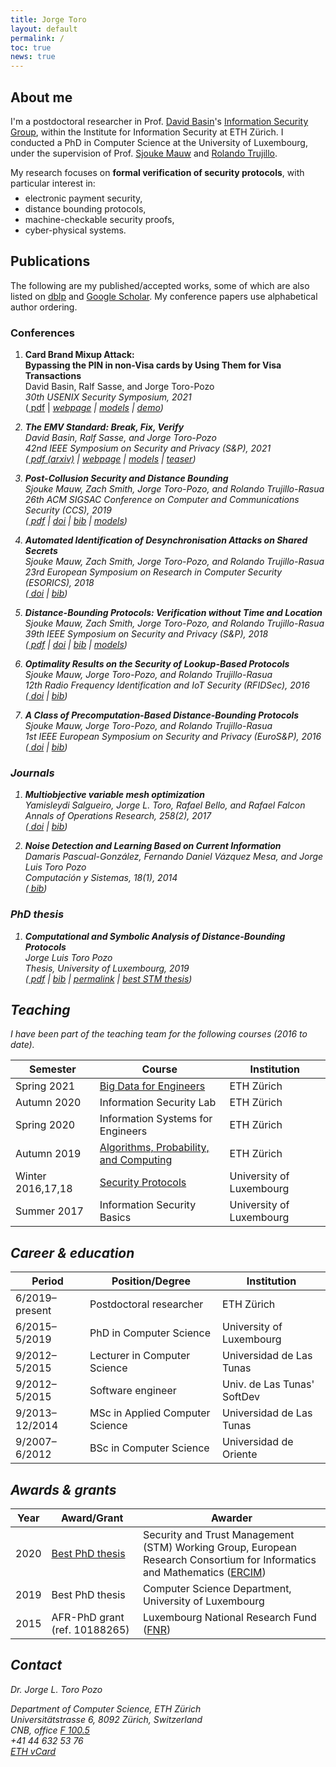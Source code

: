 ```yaml
---
title: Jorge Toro
layout: default
permalink: /
toc: true
news: true
---
```


## About me

I'm a postdoctoral researcher in Prof. [David Basin](https://www.inf.ethz.ch/personal/basin/)'s [Information Security Group](https://infsec.ethz.ch/), within the Institute for Information Security at ETH Zürich. I conducted a PhD in Computer Science at the University of Luxembourg, under the supervision of Prof. [Sjouke Mauw](https://satoss.uni.lu/sjouke/) and [Rolando Trujillo](https://www.deakin.edu.au/about-deakin/people/rolando-trujillo-rasua).

My research focuses on **formal verification of security protocols**, with particular interest in:
<ul style="margin-top: -.5em">
<li> electronic payment security, </li>
<li> distance bounding protocols, </li>
<li> machine-checkable security proofs, </li>
<li> cyber-physical systems. </li>
</ul>

## Publications

The following are my published/accepted works, some of which are also listed on [dblp](https://dblp.org/search?q=jorge%20toro-pozo) and [Google Scholar](https://scholar.google.com/citations?user=mF6Rm5oAAAAJ). My conference papers use alphabetical author ordering.

### Conferences

1. **Card Brand Mixup Attack:**<br />
**Bypassing the PIN in non-Visa cards by Using Them for Visa Transactions**<br />
David Basin, Ralf Sasse, and Jorge Toro-Pozo<br />
*30th USENIX Security Symposium, 2021*<br />
([<i class="far fa-file-pdf fs-point-9"></i> pdf](/assets/files/papers/USENIX21.pdf) \| 
[<i class='fas fa-link fs-point-8'/> webpage](https://emvrace.github.io/) \| 
[<i class="fab fa-github fs-point-9"></i> models](https://github.com/EMVrace/EMVerify-PAN-routing) \| 
[<i class="fab fa-youtube fs-point-8"></i> demo](https://youtu.be/8d7UgIiMRBU))

1. **The EMV Standard: Break, Fix, Verify**<br />
David Basin, Ralf Sasse, and Jorge Toro-Pozo<br />
*42nd IEEE Symposium on Security and Privacy (S&P), 2021*<br />
([<i class="far fa-file-pdf fs-point-9"></i> pdf (arxiv)](https://arxiv.org/pdf/2006.08249.pdf) \| 
[<i class='fas fa-link fs-point-8'/> webpage](https://emvrace.github.io/) \| 
[<i class="fab fa-github fs-point-9"></i> models](https://github.com/EMVrace/EMVerify) \| 
[<i class="fab fa-youtube fs-point-8"></i> teaser](https://youtu.be/HrBgPIiqqf8))

1. **Post-Collusion Security and Distance Bounding**<br />
Sjouke Mauw, Zach Smith, Jorge Toro-Pozo, and Rolando Trujillo-Rasua<br />
*26th ACM SIGSAC Conference on Computer and Communications Security (CCS), 2019*<br />
([<i class="far fa-file-pdf fs-point-9"></i> pdf](https://drive.google.com/file/d/1gm_eA_DBNoX-P_e6n5Vj7BUOa6BG4PCu/view?usp=sharing) \| 
[<i class="ai ai-acmdl fs-point-9"></i> doi](https://doi.org/10.1145/3319535.3345651) \| 
[<i class="ai ai-dblp"></i> bib](https://dblp.uni-trier.de/rec/bibtex/conf/ccs/MauwSTT19) \| 
[<i class="fab fa-github fs-point-9"></i> models](https://github.com/jorgetp/dbverify))

1. **Automated Identification of Desynchronisation Attacks on Shared Secrets**<br />
Sjouke Mauw, Zach Smith, Jorge Toro-Pozo, and Rolando Trujillo-Rasua<br />
*23rd European Symposium on Research in Computer Security (ESORICS), 2018*<br />
([<i class="ai ai-springer"></i> doi](https://doi.org/10.1007/978-3-319-99073-6_20) \| 
[<i class="ai ai-dblp"></i> bib](https://dblp.uni-trier.de/rec/bibtex/conf/esorics/MauwSTT18))

1. **Distance-Bounding Protocols: Verification without Time and Location**<br />
Sjouke Mauw, Zach Smith, Jorge Toro-Pozo, and Rolando Trujillo-Rasua<br />
*39th IEEE Symposium on Security and Privacy (S&P), 2018*<br />
([<i class="far fa-file-pdf fs-point-9"></i> pdf](/assets/files/papers/SP18.pdf) \| 
[<i class="ai ai-ieee"></i> doi](https://doi.org/10.1109/SP.2018.00001) \| 
[<i class="ai ai-dblp"></i> bib](https://dblp.uni-trier.de/rec/bibtex/conf/sp/MauwSTT18) \| 
[<i class="fab fa-github fs-point-9"></i> models](https://github.com/jorgetp/dbverify))

1. **Optimality Results on the Security of Lookup-Based Protocols**<br />
Sjouke Mauw, Jorge Toro-Pozo, and Rolando Trujillo-Rasua<br />
*12th Radio Frequency Identification and IoT Security (RFIDSec), 2016*<br />
([<i class="ai ai-springer"></i> doi](https://doi.org/10.1007/978-3-319-62024-4_10) \| 
[<i class="ai ai-dblp"></i> bib](https://dblp.uni-trier.de/rec/bibtex/conf/rfidsec/MauwTT16))

1. **A Class of Precomputation-Based Distance-Bounding Protocols**<br />
Sjouke Mauw, Jorge Toro-Pozo, and Rolando Trujillo-Rasua<br />
*1st IEEE European Symposium on Security and Privacy (EuroS&P), 2016*<br />
([<i class="ai ai-ieee"></i> doi](https://doi.org/10.1109/EuroSP.2016.19) \| 
[<i class="ai ai-dblp"></i> bib](https://dblp.uni-trier.de/rec/bibtex/conf/eurosp/MauwTT16))

### Journals

1. **Multiobjective variable mesh optimization**<br />
Yamisleydi Salgueiro, Jorge L. Toro, Rafael Bello, and Rafael Falcon<br />
*Annals of Operations Research, 258(2), 2017*<br />
([<i class="ai ai-springer"></i> doi](https://doi.org/10.1007/s10479-016-2221-5) \| 
[<i class="ai ai-dblp"></i> bib](https://dblp.uni-trier.de/rec/bibtex/journals/anor/SalgueiroTBF17))

1. **Noise Detection and Learning Based on Current Information**<br />
Damaris Pascual-González, Fernando Daniel Vázquez Mesa, and Jorge Luis Toro Pozo<br />
*Computación y Sistemas, 18(1), 2014*<br />
([<i class="ai ai-dblp"></i> bib](https://dblp.uni-trier.de/rec/bibtex/journals/cys/Pascual-GonzalezMP14))

### PhD thesis

1. **Computational and Symbolic Analysis of Distance-Bounding Protocols**<br />
Jorge Luis Toro Pozo<br />
*Thesis, University of Luxembourg, 2019*<br />
([<i class="far fa-file-pdf fs-point-9"></i> pdf](/assets/files/thesis/thesis-jorge.pdf) \| 
[<i class="ai ai-dblp"></i> bib](https://dblp.org/rec/phd/basesearch/Pozo19.html?view=bibtex) \| 
[<i class='fas fa-link fs-point-8'/> permalink](http://hdl.handle.net/10993/39506) \| 
[<i class="fas fa-award fs-point-9"></i> best STM thesis](https://www.iit.cnr.it/STM-WG/contentpage06.html))

## Teaching

I have been part of the teaching team for the following courses (2016 to date).

Semester | Course | Institution
-- | -- | --
Spring 2021 | [Big Data for Engineers](https://systems.ethz.ch/education/courses/2021-spring/big-data-for-engineers.html) | ETH Zürich
Autumn 2020 | Information Security Lab | ETH Zürich
Spring 2020 | Information Systems for Engineers | ETH Zürich
Autumn 2019 | [Algorithms, Probability, and Computing](https://www.ti.inf.ethz.ch/ew/courses/APC19/index.html) | ETH Zürich
Winter 2016,17,18 | [Security Protocols](https://satoss.uni.lu/courses/securityprotocols/) | University of Luxembourg
Summer 2017 | Information Security Basics | University of Luxembourg

<!-- Autumn 2012,13 | Operating Systems | Universidad de Las Tunas
Spring 2013,14,15 | Data Structures | Universidad de Las Tunas-->

## Career & education

Period | Position/Degree | Institution
-- | -- | --
6/2019–present | Postdoctoral researcher | ETH Zürich<!--<br />(in D. Basin's [Infosec](http://www.infsec.ethz.ch/) group)-->
6/2015–5/2019 | <i class="fa fa-graduation-cap"></i> PhD in Computer Science | University of Luxembourg
9/2012–5/2015 | Lecturer in Computer Science | Universidad de Las Tunas
9/2012–5/2015 | Software engineer | Univ. de Las Tunas' SoftDev
9/2013–12/2014 | <i class="fa fa-graduation-cap"></i> MSc in Applied Computer Science | Universidad de Las Tunas
9/2007–6/2012 | <i class="fa fa-graduation-cap"></i> BSc in Computer Science | Universidad de Oriente

## Awards & grants

Year | Award/Grant | Awarder
-- | -- | --
2020 | [<i class="fas fa-award fs-point-9"></i> Best PhD thesis](https://www.iit.cnr.it/STM-WG/contentpage06.html) | Security and Trust Management (STM) Working Group, European Research Consortium for Informatics and Mathematics ([ERCIM](https://www.ercim.eu/))
2019 | <i class="fas fa-award fs-point-9"></i> Best PhD thesis | Computer Science Department, University of Luxembourg
2015 | AFR-PhD grant (ref. 10188265) | Luxembourg National Research Fund ([FNR](https://www.fnr.lu/))

## Contact

Dr. Jorge L. Toro Pozo<br />
<!--Institute of Information Security<br />-->
Department of Computer Science, ETH Zürich<br />
<i class="fas fa-map-marker-alt"></i> Universitätstrasse 6, 8092 Zürich, Switzerland<br />
<i class="fas fa-building fs-point-9"></i> CNB, office [F 100.5](http://www.rauminfo.ethz.ch/Rauminfo/grundrissplan.gif?gebaeude=CNB&geschoss=F&raumNr=100.5&)<br />
<i class="fas fa-phone fs-point-9"></i> +41 44 632 53 76‬<br />
<i class="fas fa-address-card fs-point-9"></i> [ETH vCard](https://infsec.ethz.ch/people/detail/Toro%20Pozo.vcard.vcf?persid=260607&addressType=5)‬
